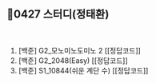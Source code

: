## 📘0427 스터디(정태환)
</br>

1. [백준] G2_모노미노도미노 2 [[정답코드]]
2. [백준] G2_2048(Easy) [[정답코드]]
3. [백준] S1_10844(쉬운 계단 수) [[정답코드]]

